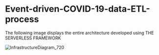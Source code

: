 # Event-driven-COVID-19-data-ETL-process

The following image displays the entire architecture developed using THE SERVERLESS FRAMEWORK

![InfrastructureDiagram_720](https://user-images.githubusercontent.com/102525782/174272047-bb8401a2-b007-4a2b-a94d-bb7eed9932f6.png)

